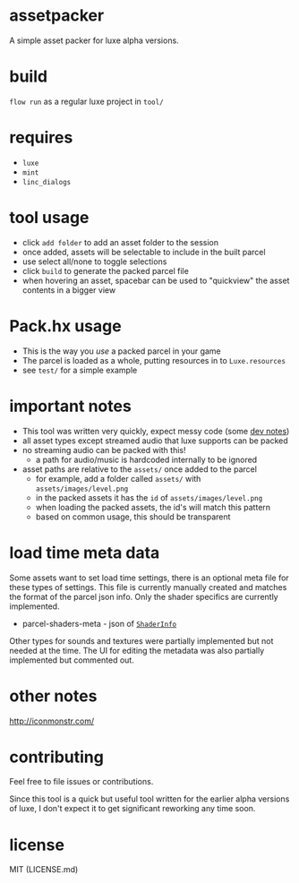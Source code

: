 # assetpacker
A simple asset packer for luxe alpha versions.

# build

`flow run` as a regular luxe project in `tool/`

# requires
- `luxe`
- `mint`
- `linc_dialogs`

# tool usage

- click `add folder` to add an asset folder to the session
- once added, assets will be selectable to include in the built parcel
- use select all/none to toggle selections
- click `build` to generate the packed parcel file
- when hovering an asset, spacebar can be used to "quickview" the asset contents in a bigger view

# Pack.hx usage

- This is the way you _use_ a packed parcel in your game
- The parcel is loaded as a whole, putting resources in to `Luxe.resources`
- see `test/` for a simple example

# important notes

- This tool was written very quickly, expect messy code (some [dev notes](http://snowkit.org/2015/08/10/snowkit-dev-log-6-community/#assetpackerround2))
- all asset types except streamed audio that luxe supports can be packed
- no streaming audio can be packed with this!
    + a path for audio/music is hardcoded internally to be ignored
- asset paths are relative to the `assets/` once added to the parcel
    + for example, add a folder called `assets/` with `assets/images/level.png`
    + in the packed assets it has the `id` of `assets/images/level.png`
    + when loading the packed assets, the id's will match this pattern
    + based on common usage, this should be transparent

# load time meta data
Some assets want to set load time settings, there is an optional meta file for these types of settings. This file is currently manually created and matches the format of the parcel json info. Only the shader specifics are currently implemented.

- parcel-shaders-meta - json of [`ShaderInfo`](https://luxeengine.com/docs/api/luxe/ShaderInfo.html)

Other types for sounds and textures were partially implemented but not needed at the time. The UI for editing the metadata was also partially implemented but commented out.

# other notes

http://iconmonstr.com/

# contributing

Feel free to file issues or contributions. 

Since this tool is a quick but useful tool written for the earlier alpha versions of luxe, I don't expect it to get significant reworking any time soon. 

# license 

MIT (LICENSE.md)
